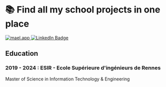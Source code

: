 # 📚 Find all my school projects in one place

<a href="https://mael.app">
  <img src="https://img.shields.io/badge/mael.app-red?style=for-the-badge" alt="mael.app"/>
</a>

<a href="https://www.linkedin.com/in/maelkerichard/">
  <img src="https://img.shields.io/badge/LinkedIn-blue?style=for-the-badge&logo=linkedin&logoColor=white" alt="LinkedIn Badge"/>
</a>

## Education
### 2019 - 2024 : ESIR - Ecole Supérieure d'ingénieurs de Rennes
Master of Science in Information Technology & Engineering
